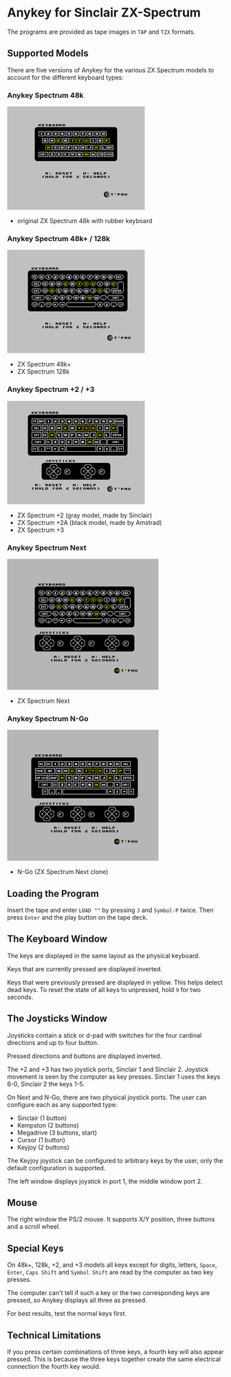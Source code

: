 # Anykey for Sinclair ZX-Spectrum

The programs are provided as tape images in `TAP` and `TZX` formats.

## Supported Models

There are five versions of Anykey for the various ZX Spectrum models to account for the different keyboard types:

### Anykey Spectrum 48k
![](images/Anykey-Spectrum-48k.png)
  - original ZX Spectrum 48k with rubber keyboard

### Anykey Spectrum 48k+ / 128k

![](images/Anykey-Spectrum-48k+-128k.png)
- ZX Spectrum 48k+
- ZX Spectrum 128k

### Anykey Spectrum +2 / +3
![](images/Anykey-Spectrum-+2-+3.png)

- ZX Spectrum +2 (gray model, made by Sinclair)
- ZX Spectrum +2A (black model, made by Amstrad)
- ZX Spectrum +3

### Anykey Spectrum Next
![](images/Anykey-Spectrum-Next.png)

- ZX Spectrum Next

### Anykey Spectrum N-Go

![](images/Anykey-Spectrum-N-Go.png)
- N-Go (ZX Spectrum Next clone)


## Loading the Program

Insert the tape and enter `LOAD ""` by pressing `J` and `Symbol-P` twice. Then press `Enter` and the play button on the tape deck.


## The Keyboard Window

The keys are displayed in the same layout as the physical keyboard.

Keys that are currently pressed are displayed inverted.

Keys that were previously pressed are displayed in yellow. This helps detect dead keys. To reset the state of all keys to unpressed, hold `9` for two seconds.


## The Joysticks Window

Joysticks contain a stick or d-pad with switches for the four cardinal directions and up to four button.

Pressed directions and buttons are displayed inverted.

The +2 and +3 has two joystick ports, Sinclair 1 and Sinclair 2. Joystick movement is seen by the computer as key presses. Sinclair 1 uses the keys 6-0, Sinclair 2 the keys 1-5.

On Next and N-Go, there are two physical joystick ports. The user can configure each as any supported type:
- Sinclair (1 button)
- Kempston (2 buttons)
- Megadrive (3 buttons, start)
- Cursor (1 button)
- Keyjoy (2 buttons)

The Keyjoy joystick can be configured to arbitrary keys by the user, only the default configuration is supported.

The left window displays joystick in port 1, the middle window port 2.

## Mouse

The right window the PS/2 mouse. It supports X/Y position, three buttons and a scroll wheel.


## Special Keys

On 48k+, 128k, +2, and +3 models all keys except for digits, letters, `Space`, `Enter`, `Caps Shift` and `Symbol Shift` are read by the computer as two key presses.

The computer can't tell if such a key or the two corresponding keys are pressed, so Anykey displays all three as pressed.

For best results, test the normal keys first.


## Technical Limitations

If you press certain combinations of three keys, a fourth key will also appear pressed. This is because the three keys together create the same electrical connection the fourth key would.
